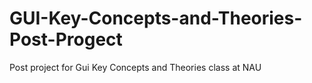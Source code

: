 # GUI-Key-Concepts-and-Theories-Post-Progect
Post project for Gui Key Concepts and Theories class at NAU
